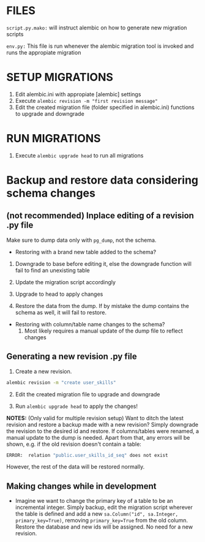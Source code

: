 # FILES

``script.py.mako:``
will instruct alembic on how to generate new migration scripts

``env.py:``
This file is run whenever the alembic migration tool is invoked and runs the appropiate migration

# SETUP MIGRATIONS

1. Edit alembic.ini with appropiate [alembic] settings
2. Execute `alembic revision -m "first revision message"`
3. Edit the created migration file (folder specified in alembic.ini) functions to upgrade and downgrade

# RUN MIGRATIONS

1. Execute `alembic upgrade head` to run all migrations

# Backup and restore data considering schema changes

## (not recommended) Inplace editing of a revision .py file

Make sure to dump data only with ``pg_dump``, not the schema.

- Restoring with a brand new table added to the schema?

 1. Downgrade to base before editing it, else the downgrade function will fail to find an unexisting table

 2. Update the migration script accordingly
 3. Upgrade to head to apply changes
 4. Restore the data from the dump. If by mistake the dump contains the schema as well, it will fail to restore.

- Restoring with column/table name changes to the schema?
   1. Most likely requires a manual update of the dump file to reflect changes

## Generating a new revision .py file

1. Create a new revision.

  ```bash
  alembic revision -m "create user_skills"
  ```

2. Edit the created migration file to upgrade and downgrade

3. Run `alembic upgrade head` to apply the changes!

**NOTES:** (Only valid for multiple revision setup)
Want to ditch the latest revision and restore a backup made with a new revision?
Simply downgrade the revision to the desired id and restore. If columns/tables were renamed, a manual update to the dump is needed. Apart from that, any errors will be shown, e.g. if the old revision doesn't contain a table:

```bash
ERROR:  relation "public.user_skills_id_seq" does not exist
```

However, the rest of the data will be restored normally.

## Making changes while in development

- Imagine we want to change the primary key of a table to be an incremental integer. Simply backup, edit the migration script wherever the table is defined and add a new ``sa.Column("id", sa.Integer, primary_key=True)``, removing ``primary_key=True`` from the old column.
Restore the database and new ids will be assigned. No need for a new revision.
